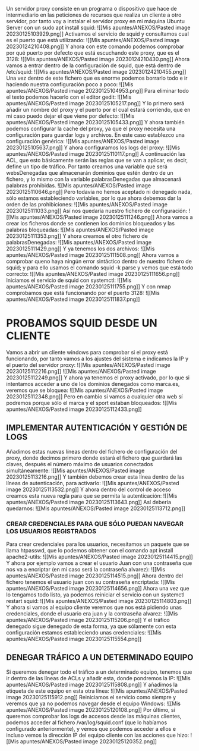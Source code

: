 Un servidor proxy consiste en un programa o dispositivo que hace de intermediario en las peticiones de recursos que realiza un cliente a otro servidor, por tanto voy a instalar el servidor proxy en mi máquina Ubuntu Server con un sudo apt install squid:
![[Mis apuntes/ANEXOS/Pasted image 20230125103929.png]]
Activamos el servicio de squid y consultamos cual es el puerto que está utilizando:
![[Mis apuntes/ANEXOS/Pasted image 20230124210408.png]]
Y ahora con este comando podemos comprobar por qué puerto por defecto que está escuchando este proxy, que es el 3128:
![[Mis apuntes/ANEXOS/Pasted image 20230124210430.png]]
Ahora vamos a entrar dentro de la configuración de squid, que está dentro de /etc/squid:
![[Mis apuntes/ANEXOS/Pasted image 20230124210455.png]]
Una vez dentro de este fichero que es enorme podemos borrarlo todo e ir haciendo nuestra configuración poco a poco:
![[Mis apuntes/ANEXOS/Pasted image 20230125104953.png]]
Para eliminar todo el texto podemos hacerlo con el editor gedit:
![[Mis apuntes/ANEXOS/Pasted image 20230125105217.png]]
Y lo primero será añadir un nombre del proxy y el puerto por el cual estará corriendo, que en mi caso puedo dejar el que viene por defecto:
![[Mis apuntes/ANEXOS/Pasted image 20230125105433.png]]
Y ahora también podemos configurar la cache del proxy, ya que el proxy necesita una configuración para guardar logs y archivos. En este caso establezco una configuración genérica:
![[Mis apuntes/ANEXOS/Pasted image 20230125105637.png]]
Y ahora configuramos los logs del proxy:
![[Mis apuntes/ANEXOS/Pasted image 20230125110117.png]]
A continuación las ACL, que esto básicamente serán las reglas que se van a aplicar, es decir, define un tipo de tráfico. Por tanto creamos una variable que será websDenegadas que almacenarán dominios que estén dentro de un fichero, y lo mismo con la variable palabrasDenegadas que almacenará palabras prohibidas.
![[Mis apuntes/ANEXOS/Pasted image 20230125110646.png]]
Pero todavía no hemos aceptado ni denegado nada, sólo estamos estableciendo variables, por lo que ahora debemos dar la orden de las prohibiciones:
![[Mis apuntes/ANEXOS/Pasted image 20230125111033.png]]
Así nos quedaría nuestro fichero de configuración:
![[Mis apuntes/ANEXOS/Pasted image 20230125111246.png]]
Ahora vamos a crear los ficheros donde se contienen los dominios bloqueados y las palabras bloqueadas:
![[Mis apuntes/ANEXOS/Pasted image 20230125111353.png]]
Y ahora creamos el otro fichero de palabrasDenegadas:
![[Mis apuntes/ANEXOS/Pasted image 20230125111429.png]]
Y ya tenemos los dos archivos:
![[Mis apuntes/ANEXOS/Pasted image 20230125111508.png]]
Ahora vamos a comprobar queno haya ningún error sintáctico dentro de nuestro fichero de squid; y para ello usamos el comando squid -k parse y vemos que está todo correcto:
![[Mis apuntes/ANEXOS/Pasted image 20230125111656.png]]
Iniciamos el servicio de squid con systemctl:
![[Mis apuntes/ANEXOS/Pasted image 20230125111755.png]]
Y con nmap comprobamos que está funcionando por el puerto 3128:
![[Mis apuntes/ANEXOS/Pasted image 20230125111837.png]]
# PROBAMOS SQUID DESDE UN CLIENTE
Vamos a abrir un cliente windows para comprobar si el proxy está funcionando, por tanto vamos a los ajustes del sistema e indicamos la IP y el puerto del servidor proxy:
![[Mis apuntes/ANEXOS/Pasted image 20230125112216.png]]
![[Mis apuntes/ANEXOS/Pasted image 20230125112249.png]]
Y ahora ya tenemos el proxy activado, por lo que si intentamos acceder a uno de los dominios denegados como marca.es, veremos que se bloquea:
![[Mis apuntes/ANEXOS/Pasted image 20230125112348.png]]
Pero en cambio si vamos a cualquier otra web sí podremos porque sólo el marca y el sport estaban bloqueados:
![[Mis apuntes/ANEXOS/Pasted image 20230125112433.png]]
## IMPLEMENTAR AUTENTICACIÓN Y GESTIÓN DE LOGS
Añadimos estas nuevas líneas dentro del fichero de configuración del proxy, donde decimos primero donde estará el fichero que guardará las claves, después el número máximo de usuarios conectados simultáneamente:
![[Mis apuntes/ANEXOS/Pasted image 20230125113216.png]]
Y también debemos crear esta línea dentro de las líneas de autenticación, para activarlo:
![[Mis apuntes/ANEXOS/Pasted image 20230125113532.png]]
Y ahora dentro del control de acceso creamos esta nueva regla para que se permita la autenticación:
![[Mis apuntes/ANEXOS/Pasted image 20230125113643.png]]
Así debería quedarnos:
![[Mis apuntes/ANEXOS/Pasted image 20230125113712.png]]
### CREAR CREDENCIALES PARA QUE SÓLO PUEDAN NAVEGAR LOS USUARIOS REGISTRADOS
Para crear credenciales para los usuarios, necesitamos un paquete que se llama htpasswd, que lo podemos obtener con el comando apt install apache2-utils:
![[Mis apuntes/ANEXOS/Pasted image 20230125114415.png]]
Y ahora por ejemplo vamos a crear el usuario Juan con una contraseña que nos va a encriptar (en mi caso será la contraseña alvarez):
![[Mis apuntes/ANEXOS/Pasted image 20230125114515.png]]
Ahora dentro del fichero tenemos el usuario juan con su contraseña encriptada:
![[Mis apuntes/ANEXOS/Pasted image 20230125114656.png]]
Ahora una vez que lo tengamos todo listo, ya podemos reiniciar el servicio con un systemctl restart squid:
![[Mis apuntes/ANEXOS/Pasted image 20230125114803.png]]
Y ahora si vamos al equipo cliente veremos que nos está pidiendo unas credenciales, donde el usuario era juan y la contraseña alvarez:
![[Mis apuntes/ANEXOS/Pasted image 20230125115206.png]]
Y el tráfico denegado sigue denegado de esta forma, ya que sólamente con esta configuración estamos estableciendo unas credenciales:
![[Mis apuntes/ANEXOS/Pasted image 20230125115554.png]]
## DENEGAR TRÁFICO A UN DETERMINADO EQUIPO
Si queremos denegar todo el tráfico a un determinado equipo, tenemos que ir dentro de las líneas de ACLs y añadir esta, donde pondremos la IP:
![[Mis apuntes/ANEXOS/Pasted image 20230125115808.png]]
Y añadimos la etiqueta de este equipo en esta otra línea:
![[Mis apuntes/ANEXOS/Pasted image 20230125115912.png]]
Reiniciamos el servicio como siempre y veremos que ya no podemos navegar desde el equipo Windows:
![[Mis apuntes/ANEXOS/Pasted image 20230125120108.png]]
Por último, si queremos comprobar los logs de accesos desde las máquinas clientes, podemos acceder al fichero /var/log/squid.conf (que lo habíamos configurado anteriormente), y vemos que podemos acceder a ellos e incluso vemos la dirección IP del equipo cliente con las acciones que hizo:
![[Mis apuntes/ANEXOS/Pasted image 20230125120352.png]]
